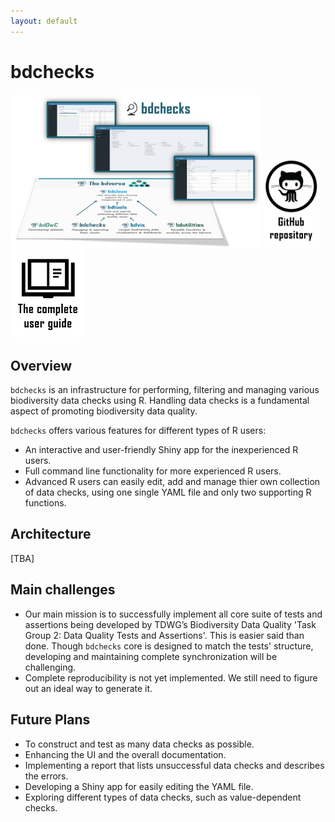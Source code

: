 ```yaml
---
layout: default
---
```


# bdchecks

<img src="assets/images/bdchecks_bdverse.png" alt="bdchecks in the bdverse" width="400"/>
<a href="https://github.com/bd-R/bdchecks" target="_blank"><img src="assets/images/github_repo.png" alt="bdchecks GitHub repository" title= "Open bdchecks repository" width="90"/></a>
   <a href="https://bd-r.github.io/bdchecks-guide/" target="_blank"><img src="assets/images/user_guide.png" alt="bdchecks user guide" title= "Open the complete user guide" width="120"/></a>


## Overview

`bdchecks` is an infrastructure for performing, filtering and managing various biodiversity data checks using R. Handling data checks is a fundamental aspect of promoting biodiversity data quality.

`bdchecks` offers various features for different types of R users:
* An interactive and user-friendly Shiny app for the inexperienced R users.
* Full command line functionality for more experienced R users.
* Advanced R users can easily edit, add and manage thier own collection of data checks, using one single YAML file and only two supporting R functions.

## Architecture

[TBA]

## Main challenges

* Our main mission is to successfully implement all core suite of tests and assertions being developed by TDWG’s Biodiversity Data Quality 'Task Group 2: Data Quality Tests and Assertions'. This is easier said than done. Though `bdchecks` core is designed to match the tests' structure, developing and maintaining complete synchronization will be challenging.
* Complete reproducibility is not yet implemented. We still need to figure out an ideal way to generate it. 

## Future Plans

* To construct and test as many data checks as possible.
* Enhancing the UI and the overall documentation.
* Implementing a report that lists unsuccessful data checks and describes the errors. 
* Developing a Shiny app for easily editing the YAML file.
* Exploring different types of data checks, such as value-dependent checks.






